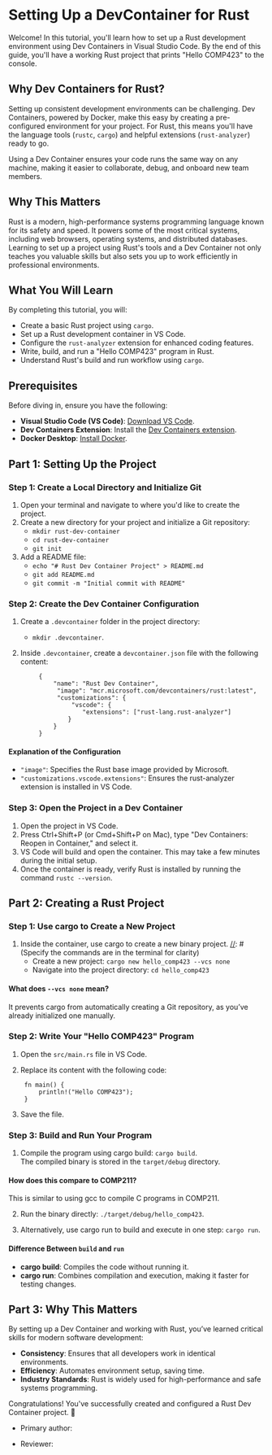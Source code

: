 # Setting Up a DevContainer for Rust

Welcome! In this tutorial, you'll learn how to set up a Rust development environment using Dev Containers in Visual Studio Code. By the end of this guide, you'll have a working Rust project that prints "Hello COMP423" to the console.

## Why Dev Containers for Rust?

Setting up consistent development environments can be challenging. Dev Containers, powered by Docker, make this easy by creating a pre-configured environment for your project. For Rust, this means you'll have the language tools (`rustc`, `cargo`) and helpful extensions (`rust-analyzer`) ready to go.

Using a Dev Container ensures your code runs the same way on any machine, making it easier to collaborate, debug, and onboard new team members.

## Why This Matters

Rust is a modern, high-performance systems programming language known for its safety and speed. It powers some of the most critical systems, including web browsers, operating systems, and distributed databases. Learning to set up a project using Rust's tools and a Dev Container not only teaches you valuable skills but also sets you up to work efficiently in professional environments.

## What You Will Learn

By completing this tutorial, you will:

- Create a basic Rust project using `cargo`.
- Set up a Rust development container in VS Code.
- Configure the `rust-analyzer` extension for enhanced coding features.
- Write, build, and run a "Hello COMP423" program in Rust.
- Understand Rust's build and run workflow using `cargo`.

[//]: # (Possibly move the first bullet to be after the current third bullet point for chronological clarity)

## Prerequisites

Before diving in, ensure you have the following:

- **Visual Studio Code (VS Code)**: [Download VS Code](https://code.visualstudio.com/).
- **Dev Containers Extension**: Install the [Dev Containers extension](https://marketplace.visualstudio.com/items?itemName=ms-vscode-remote.remote-containers).
- **Docker Desktop**: [Install Docker](https://www.docker.com/).

[//]: # (Add git installation as a prereq)

## Part 1: Setting Up the Project

### Step 1: Create a Local Directory and Initialize Git

1. Open your terminal and navigate to where you'd like to create the project.
2. Create a new directory for your project and initialize a Git repository:
    * `mkdir rust-dev-container`
    * `cd rust-dev-container` 
    * `git init`
3. Add a README file:
    * `echo "# Rust Dev Container Project" > README.md`
    * `git add README.md`
    * `git commit -m "Initial commit with README"`

### Step 2: Create the Dev Container Configuration

[//]: # (Specify that the commands are run in the)
1. Create a `.devcontainer` folder in the project directory: 
    * `mkdir .devcontainer`.
2. Inside `.devcontainer`, create a `devcontainer.json` file with the following content:

            {
                "name": "Rust Dev Container",
                 "image": "mcr.microsoft.com/devcontainers/rust:latest",
                 "customizations": {
                     "vscode": {
                        "extensions": ["rust-lang.rust-analyzer"]
                    }
                }
            }

#### Explanation of the Configuration

- `"image"`: Specifies the Rust base image provided by Microsoft.
- `"customizations.vscode.extensions"`: Ensures the rust-analyzer extension is installed in VS Code.

### Step 3: Open the Project in a Dev Container

1. Open the project in VS Code.
2. Press Ctrl+Shift+P (or Cmd+Shift+P on Mac), type "Dev Containers: Reopen in Container," and select it.
3. VS Code will build and open the container. This may take a few minutes during the initial setup.
4. Once the container is ready, verify Rust is installed by running the command `rustc --version`.

## Part 2: Creating a Rust Project

### Step 1: Use cargo to Create a New Project

1. Inside the container, use cargo to create a new binary project.
    [//]: # (Specify the commands are in the terminal for clarity)
   - Create a new project: `cargo new hello_comp423 --vcs none`
   - Navigate into the project directory: `cd hello_comp423`

#### What does `--vcs none` mean?

It prevents cargo from automatically creating a Git repository, as you’ve already initialized one manually.

### Step 2: Write Your "Hello COMP423" Program

1. Open the `src/main.rs` file in VS Code.
2. Replace its content with the following code:

        fn main() {
            println!("Hello COMP423");
        }

3. Save the file.

### Step 3: Build and Run Your Program

1. Compile the program using cargo build: `cargo build`.  
   The compiled binary is stored in the `target/debug` directory.

#### How does this compare to COMP211?

This is similar to using gcc to compile C programs in COMP211.

2. Run the binary directly: `./target/debug/hello_comp423`.

3. Alternatively, use cargo run to build and execute in one step: `cargo run`.

#### Difference Between `build` and `run`

- **cargo build**: Compiles the code without running it.
- **cargo run**: Combines compilation and execution, making it faster for testing changes.

## Part 3: Why This Matters

By setting up a Dev Container and working with Rust, you’ve learned critical skills for modern software development:

- **Consistency**: Ensures that all developers work in identical environments.
- **Efficiency**: Automates environment setup, saving time.
- **Industry Standards**: Rust is widely used for high-performance and safe systems programming.

Congratulations! You've successfully created and configured a Rust Dev Container project. 🎉

* Primary author: [<Mya Volety>](https://github.com/mvolety)

* Reviewer: [<Partner name>](https://PartnerGithubProfileLink)
